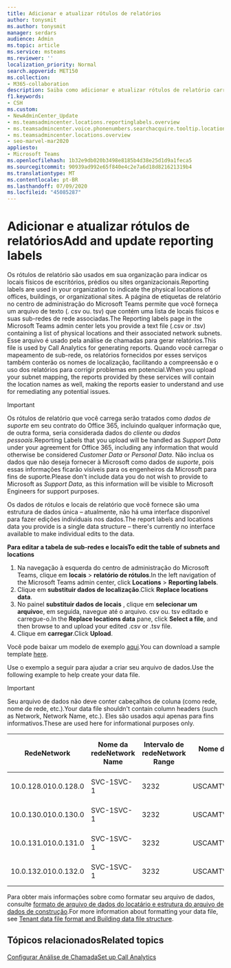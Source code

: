 ```yaml
---
title: Adicionar e atualizar rótulos de relatórios
author: tonysmit
ms.author: tonysmit
manager: serdars
audience: Admin
ms.topic: article
ms.service: msteams
ms.reviewer: ''
localization_priority: Normal
search.appverid: MET150
ms.collection:
- M365-collaboration
description: Saiba como adicionar e atualizar rótulos de relatório carregando um arquivo de texto que contém uma lista de locais físicos e sub-redes associadas.
f1.keywords:
- CSH
ms.custom:
- NewAdminCenter_Update
- ms.teamsadmincenter.locations.reportinglabels.overview
- ms.teamsadmincenter.voice.phonenumbers.searchacquire.tooltip.location
- ms.teamsadmincenter.locations.overview
- seo-marvel-mar2020
appliesto:
- Microsoft Teams
ms.openlocfilehash: 1b32e9db020b3498e8185b4d38e25d1d9a1feca5
ms.sourcegitcommit: 90939ad992e65f840e4c2e7a6d18d821621319b4
ms.translationtype: MT
ms.contentlocale: pt-BR
ms.lasthandoff: 07/09/2020
ms.locfileid: "45085287"
---
```

<a name="add-and-update-reporting-labels"></a><span data-ttu-id="b455a-103">Adicionar e atualizar rótulos de relatórios</span><span class="sxs-lookup"><span data-stu-id="b455a-103">Add and update reporting labels</span></span>
============================

<span data-ttu-id="b455a-104">Os rótulos de relatório são usados em sua organização para indicar os locais físicos de escritórios, prédios ou sites organizacionais.</span><span class="sxs-lookup"><span data-stu-id="b455a-104">Reporting labels are used in your organization to indicate the physical locations of offices, buildings, or organizational sites.</span></span> <span data-ttu-id="b455a-105">A página de etiquetas de relatório no centro de administração do Microsoft Teams permite que você forneça um arquivo de texto (. csv ou. tsv) que contém uma lista de locais físicos e suas sub-redes de rede associadas.</span><span class="sxs-lookup"><span data-stu-id="b455a-105">The Reporting labels page in the Microsoft Teams admin center lets you provide a text file (.csv or .tsv) containing a list of physical locations and their associated network subnets.</span></span> <span data-ttu-id="b455a-106">Esse arquivo é usado pela análise de chamadas para gerar relatórios.</span><span class="sxs-lookup"><span data-stu-id="b455a-106">This file is used by Call Analytics for generating reports.</span></span> <span data-ttu-id="b455a-107">Quando você carregar o mapeamento de sub-rede, os relatórios fornecidos por esses serviços também conterão os nomes de localização, facilitando a compreensão e o uso dos relatórios para corrigir problemas em potencial.</span><span class="sxs-lookup"><span data-stu-id="b455a-107">When you upload your subnet mapping, the reports provided by these services will contain the location names as well, making the reports easier to understand and use for remediating any potential issues.</span></span>

> [!IMPORTANT]
> <span data-ttu-id="b455a-108">Os rótulos de relatório que você carrega serão tratados como *dados de suporte* em seu contrato do Office 365, incluindo qualquer informação que, de outra forma, seria considerada dados do *cliente* ou *dados pessoais*.</span><span class="sxs-lookup"><span data-stu-id="b455a-108">Reporting Labels that you upload will be handled as *Support Data* under your agreement for Office 365, including any information that would otherwise be considered *Customer Data* or *Personal Data*.</span></span> <span data-ttu-id="b455a-109">Não inclua os dados que não deseja fornecer à Microsoft como dados de *suporte*, pois essas informações ficarão visíveis para os engenheiros da Microsoft para fins de suporte.</span><span class="sxs-lookup"><span data-stu-id="b455a-109">Please don't include data you do not wish to provide to Microsoft as *Support Data*, as this information will be visible to Microsoft Engineers for support purposes.</span></span>

<span data-ttu-id="b455a-110">Os dados de rótulos e locais de relatório que você fornece são uma estrutura de dados única – atualmente, não há uma interface disponível para fazer edições individuais nos dados.</span><span class="sxs-lookup"><span data-stu-id="b455a-110">The report labels and locations data you provide is a single data structure – there's currently no interface available to make individual edits to the data.</span></span>

<span data-ttu-id="b455a-111">**Para editar a tabela de sub-redes e locais**</span><span class="sxs-lookup"><span data-stu-id="b455a-111">**To edit the table of subnets and locations**</span></span>

1. <span data-ttu-id="b455a-112">Na navegação à esquerda do centro de administração do Microsoft Teams, clique em **locais**  >  **relatório de rótulos**.</span><span class="sxs-lookup"><span data-stu-id="b455a-112">In the left navigation of the Microsoft Teams admin center, click **Locations** > **Reporting labels**.</span></span>
2. <span data-ttu-id="b455a-113">Clique em **substituir dados de localização**.</span><span class="sxs-lookup"><span data-stu-id="b455a-113">Click **Replace locations data**.</span></span>
3. <span data-ttu-id="b455a-114">No painel **substituir dados de locais** , clique em **selecionar um arquivo**e, em seguida, navegue até o arquivo. csv ou. tsv editado e carregue-o.</span><span class="sxs-lookup"><span data-stu-id="b455a-114">In the **Replace locations data** pane, click **Select a file**, and then browse to and upload your edited .csv or .tsv file.</span></span>
4. <span data-ttu-id="b455a-115">Clique em **carregar**.</span><span class="sxs-lookup"><span data-stu-id="b455a-115">Click **Upload**.</span></span>

<span data-ttu-id="b455a-116">Você pode baixar um modelo de exemplo [aqui](https://github.com/MicrosoftDocs/OfficeDocs-SkypeForBusiness/blob/live/Teams/downloads/locations-template.zip?raw=true).</span><span class="sxs-lookup"><span data-stu-id="b455a-116">You can download a sample template [here](https://github.com/MicrosoftDocs/OfficeDocs-SkypeForBusiness/blob/live/Teams/downloads/locations-template.zip?raw=true).</span></span>

<span data-ttu-id="b455a-117">Use o exemplo a seguir para ajudar a criar seu arquivo de dados.</span><span class="sxs-lookup"><span data-stu-id="b455a-117">Use the following example to help create your data file.</span></span>

> [!IMPORTANT]
> <span data-ttu-id="b455a-118">Seu arquivo de dados não deve conter cabeçalhos de coluna (como rede, nome de rede, etc.).</span><span class="sxs-lookup"><span data-stu-id="b455a-118">Your data file shouldn't contain column headers (such as Network, Network Name, etc.).</span></span> <span data-ttu-id="b455a-119">Eles são usados aqui apenas para fins informativos.</span><span class="sxs-lookup"><span data-stu-id="b455a-119">These are used here for informational purposes only.</span></span> <br>

|<span data-ttu-id="b455a-120">Rede</span><span class="sxs-lookup"><span data-stu-id="b455a-120">Network</span></span>|<span data-ttu-id="b455a-121">Nome da rede</span><span class="sxs-lookup"><span data-stu-id="b455a-121">Network Name</span></span>|<span data-ttu-id="b455a-122">Intervalo de rede</span><span class="sxs-lookup"><span data-stu-id="b455a-122">Network Range</span></span>|<span data-ttu-id="b455a-123">Nome do edifício</span><span class="sxs-lookup"><span data-stu-id="b455a-123">Building Name</span></span>|<span data-ttu-id="b455a-124">Tipo de propriedade</span><span class="sxs-lookup"><span data-stu-id="b455a-124">Ownership Type</span></span>|<span data-ttu-id="b455a-125">Tipo de edifício</span><span class="sxs-lookup"><span data-stu-id="b455a-125">Building Type</span></span>|<span data-ttu-id="b455a-126">Tipo de edifício de escritório</span><span class="sxs-lookup"><span data-stu-id="b455a-126">Building Office Type</span></span>|<span data-ttu-id="b455a-127">Cidade</span><span class="sxs-lookup"><span data-stu-id="b455a-127">City</span></span>|<span data-ttu-id="b455a-128">Código Postal</span><span class="sxs-lookup"><span data-stu-id="b455a-128">Zip Code</span></span>|<span data-ttu-id="b455a-129">País</span><span class="sxs-lookup"><span data-stu-id="b455a-129">Country</span></span>|<span data-ttu-id="b455a-130">Estado</span><span class="sxs-lookup"><span data-stu-id="b455a-130">State</span></span>|<span data-ttu-id="b455a-131">Região</span><span class="sxs-lookup"><span data-stu-id="b455a-131">Region</span></span>|<span data-ttu-id="b455a-132">Inside Corp</span><span class="sxs-lookup"><span data-stu-id="b455a-132">Inside Corp</span></span>|<span data-ttu-id="b455a-133">Rota expressa</span><span class="sxs-lookup"><span data-stu-id="b455a-133">Express Route</span></span>|
|-|-|-|-|-|-|-|-|-|-|-|-|-|-|
|<span data-ttu-id="b455a-134">10.0.128.0</span><span class="sxs-lookup"><span data-stu-id="b455a-134">10.0.128.0</span></span>    |<span data-ttu-id="b455a-135">SVC-1</span><span class="sxs-lookup"><span data-stu-id="b455a-135">SVC-1</span></span>|<span data-ttu-id="b455a-136">32</span><span class="sxs-lookup"><span data-stu-id="b455a-136">32</span></span>|<span data-ttu-id="b455a-137">USCAMTV001</span><span class="sxs-lookup"><span data-stu-id="b455a-137">USCAMTV001</span></span>|<span data-ttu-id="b455a-138">A contoso concedeu&F</span><span class="sxs-lookup"><span data-stu-id="b455a-138">Contoso Leased RE&F</span></span>|<span data-ttu-id="b455a-139">Office</span><span class="sxs-lookup"><span data-stu-id="b455a-139">Office</span></span>|<span data-ttu-id="b455a-140">RE&F</span><span class="sxs-lookup"><span data-stu-id="b455a-140">RE&F</span></span>|<span data-ttu-id="b455a-141">Exibição de Mountain</span><span class="sxs-lookup"><span data-stu-id="b455a-141">Mountain View</span></span>|<span data-ttu-id="b455a-142">94043</span><span class="sxs-lookup"><span data-stu-id="b455a-142">94043</span></span>|<span data-ttu-id="b455a-143">Junte</span><span class="sxs-lookup"><span data-stu-id="b455a-143">US</span></span>|<span data-ttu-id="b455a-144">CA</span><span class="sxs-lookup"><span data-stu-id="b455a-144">CA</span></span>|<span data-ttu-id="b455a-145">Junte</span><span class="sxs-lookup"><span data-stu-id="b455a-145">US</span></span>|<span data-ttu-id="b455a-146">1</span><span class="sxs-lookup"><span data-stu-id="b455a-146">1</span></span>|<span data-ttu-id="b455a-147">1</span><span class="sxs-lookup"><span data-stu-id="b455a-147">1</span></span>|
|<span data-ttu-id="b455a-148">10.0.130.0</span><span class="sxs-lookup"><span data-stu-id="b455a-148">10.0.130.0</span></span>    |<span data-ttu-id="b455a-149">SVC-1</span><span class="sxs-lookup"><span data-stu-id="b455a-149">SVC-1</span></span>|<span data-ttu-id="b455a-150">32</span><span class="sxs-lookup"><span data-stu-id="b455a-150">32</span></span>|<span data-ttu-id="b455a-151">USCAMTV001</span><span class="sxs-lookup"><span data-stu-id="b455a-151">USCAMTV001</span></span>|<span data-ttu-id="b455a-152">A contoso concedeu&F</span><span class="sxs-lookup"><span data-stu-id="b455a-152">Contoso Leased RE&F</span></span>|<span data-ttu-id="b455a-153">Office</span><span class="sxs-lookup"><span data-stu-id="b455a-153">Office</span></span>|<span data-ttu-id="b455a-154">RE&F</span><span class="sxs-lookup"><span data-stu-id="b455a-154">RE&F</span></span>|<span data-ttu-id="b455a-155">Exibição de Mountain</span><span class="sxs-lookup"><span data-stu-id="b455a-155">Mountain View</span></span>|<span data-ttu-id="b455a-156">94043</span><span class="sxs-lookup"><span data-stu-id="b455a-156">94043</span></span>|<span data-ttu-id="b455a-157">Junte</span><span class="sxs-lookup"><span data-stu-id="b455a-157">US</span></span>|<span data-ttu-id="b455a-158">CA</span><span class="sxs-lookup"><span data-stu-id="b455a-158">CA</span></span>|<span data-ttu-id="b455a-159">Junte</span><span class="sxs-lookup"><span data-stu-id="b455a-159">US</span></span>|<span data-ttu-id="b455a-160">1</span><span class="sxs-lookup"><span data-stu-id="b455a-160">1</span></span>|<span data-ttu-id="b455a-161">1</span><span class="sxs-lookup"><span data-stu-id="b455a-161">1</span></span>|
|<span data-ttu-id="b455a-162">10.0.131.0</span><span class="sxs-lookup"><span data-stu-id="b455a-162">10.0.131.0</span></span>    |<span data-ttu-id="b455a-163">SVC-1</span><span class="sxs-lookup"><span data-stu-id="b455a-163">SVC-1</span></span>|<span data-ttu-id="b455a-164">32</span><span class="sxs-lookup"><span data-stu-id="b455a-164">32</span></span>|<span data-ttu-id="b455a-165">USCAMTV001</span><span class="sxs-lookup"><span data-stu-id="b455a-165">USCAMTV001</span></span>|<span data-ttu-id="b455a-166">A contoso concedeu&F</span><span class="sxs-lookup"><span data-stu-id="b455a-166">Contoso Leased RE&F</span></span>|<span data-ttu-id="b455a-167">Office</span><span class="sxs-lookup"><span data-stu-id="b455a-167">Office</span></span>|<span data-ttu-id="b455a-168">RE&F</span><span class="sxs-lookup"><span data-stu-id="b455a-168">RE&F</span></span>|<span data-ttu-id="b455a-169">Exibição de Mountain</span><span class="sxs-lookup"><span data-stu-id="b455a-169">Mountain View</span></span>|<span data-ttu-id="b455a-170">94043</span><span class="sxs-lookup"><span data-stu-id="b455a-170">94043</span></span>|<span data-ttu-id="b455a-171">Junte</span><span class="sxs-lookup"><span data-stu-id="b455a-171">US</span></span>|<span data-ttu-id="b455a-172">CA</span><span class="sxs-lookup"><span data-stu-id="b455a-172">CA</span></span>|<span data-ttu-id="b455a-173">Junte</span><span class="sxs-lookup"><span data-stu-id="b455a-173">US</span></span>|<span data-ttu-id="b455a-174">1</span><span class="sxs-lookup"><span data-stu-id="b455a-174">1</span></span>|<span data-ttu-id="b455a-175">1</span><span class="sxs-lookup"><span data-stu-id="b455a-175">1</span></span>|
|<span data-ttu-id="b455a-176">10.0.132.0</span><span class="sxs-lookup"><span data-stu-id="b455a-176">10.0.132.0</span></span>    |<span data-ttu-id="b455a-177">SVC-1</span><span class="sxs-lookup"><span data-stu-id="b455a-177">SVC-1</span></span>|<span data-ttu-id="b455a-178">32</span><span class="sxs-lookup"><span data-stu-id="b455a-178">32</span></span>|<span data-ttu-id="b455a-179">USCAMTV001</span><span class="sxs-lookup"><span data-stu-id="b455a-179">USCAMTV001</span></span>|<span data-ttu-id="b455a-180">A contoso concedeu&F</span><span class="sxs-lookup"><span data-stu-id="b455a-180">Contoso Leased RE&F</span></span>|<span data-ttu-id="b455a-181">Office</span><span class="sxs-lookup"><span data-stu-id="b455a-181">Office</span></span>|<span data-ttu-id="b455a-182">RE&F</span><span class="sxs-lookup"><span data-stu-id="b455a-182">RE&F</span></span>|<span data-ttu-id="b455a-183">Exibição de Mountain</span><span class="sxs-lookup"><span data-stu-id="b455a-183">Mountain View</span></span>|<span data-ttu-id="b455a-184">94043</span><span class="sxs-lookup"><span data-stu-id="b455a-184">94043</span></span>|<span data-ttu-id="b455a-185">Junte</span><span class="sxs-lookup"><span data-stu-id="b455a-185">US</span></span>|<span data-ttu-id="b455a-186">CA</span><span class="sxs-lookup"><span data-stu-id="b455a-186">CA</span></span>|<span data-ttu-id="b455a-187">Junte</span><span class="sxs-lookup"><span data-stu-id="b455a-187">US</span></span>|<span data-ttu-id="b455a-188">1</span><span class="sxs-lookup"><span data-stu-id="b455a-188">1</span></span>|<span data-ttu-id="b455a-189">1</span><span class="sxs-lookup"><span data-stu-id="b455a-189">1</span></span>|

<span data-ttu-id="b455a-190">Para obter mais informações sobre como formatar seu arquivo de dados, consulte [formato de arquivo de dados do locatário e estrutura do arquivo de dados de construção](CQD-upload-tenant-building-data.md#upload-building-data-file).</span><span class="sxs-lookup"><span data-stu-id="b455a-190">For more information about formatting your data file, see [Tenant data file format and Building data file structure](CQD-upload-tenant-building-data.md#upload-building-data-file).</span></span>

## <a name="related-topics"></a><span data-ttu-id="b455a-191">Tópicos relacionados</span><span class="sxs-lookup"><span data-stu-id="b455a-191">Related topics</span></span>

[<span data-ttu-id="b455a-192">Configurar Análise de Chamada</span><span class="sxs-lookup"><span data-stu-id="b455a-192">Set up Call Analytics</span></span>](set-up-call-analytics.md)
